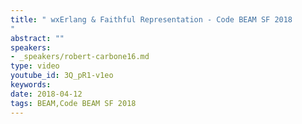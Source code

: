 ```yaml
---
title: " wxErlang & Faithful Representation - Code BEAM SF 2018
"
abstract: ""
speakers:
- _speakers/robert-carbone16.md
type: video
youtube_id: 3Q_pR1-v1eo
keywords: 
date: 2018-04-12
tags: BEAM,Code BEAM SF 2018
---
```

